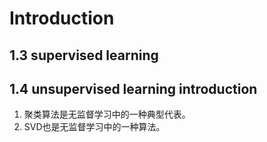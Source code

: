 # Introduction

## 1.3 supervised learning



## 1.4 unsupervised learning introduction

1. 聚类算法是无监督学习中的一种典型代表。
2. SVD也是无监督学习中的一种算法。